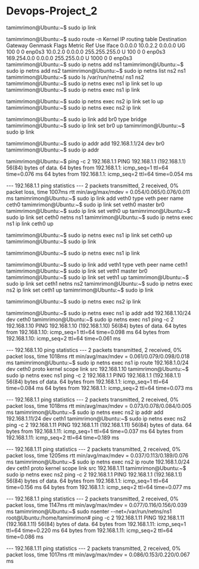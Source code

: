 # Devops-Project_2
tamimrimon@Ubuntu:~$ sudo ip link

tamimrimon@Ubuntu:~$ sudo route -n
Kernel IP routing table
Destination     Gateway         Genmask         Flags Metric Ref    Use Iface
0.0.0.0         10.0.2.2        0.0.0.0         UG    100    0        0 enp0s3
10.0.2.0        0.0.0.0         255.255.255.0   U     100    0        0 enp0s3
169.254.0.0     0.0.0.0         255.255.0.0     U     1000   0        0 enp0s3
tamimrimon@Ubuntu:~$ sudo ip netns add ns1
tamimrimon@Ubuntu:~$ sudo ip netns add ns2
tamimrimon@Ubuntu:~$ sudo ip netns list
ns2
ns1
tamimrimon@Ubuntu:~$ sudo ls /var/run/netns/
ns1  ns2
tamimrimon@Ubuntu:~$ sudo ip netns exec ns1 ip link set lo up
tamimrimon@Ubuntu:~$ sudo ip netns exec ns1 ip link 

tamimrimon@Ubuntu:~$ sudo ip netns exec ns2 ip link set lo up
tamimrimon@Ubuntu:~$ sudo ip netns exec ns2 ip link 

tamimrimon@Ubuntu:~$ sudo ip link add br0 type bridge
tamimrimon@Ubuntu:~$ sudo ip link set br0 up
tamimrimon@Ubuntu:~$ sudo ip link

tamimrimon@Ubuntu:~$ sudo ip addr add 192.168.1.1/24 dev br0
tamimrimon@Ubuntu:~$ sudo ip addr
   
tamimrimon@Ubuntu:~$ ping -c 2 192.168.1.1
PING 192.168.1.1 (192.168.1.1) 56(84) bytes of data.
64 bytes from 192.168.1.1: icmp_seq=1 ttl=64 time=0.076 ms
64 bytes from 192.168.1.1: icmp_seq=2 ttl=64 time=0.054 ms

--- 192.168.1.1 ping statistics ---
2 packets transmitted, 2 received, 0% packet loss, time 1007ms
rtt min/avg/max/mdev = 0.054/0.065/0.076/0.011 ms
tamimrimon@Ubuntu:~$ sudo ip link add veth0 type veth peer name ceth0
tamimrimon@Ubuntu:~$ sudo ip link set veth0 master br0
tamimrimon@Ubuntu:~$ sudo ip link set veth0 up
tamimrimon@Ubuntu:~$ sudo ip link set ceth0 netns ns1
tamimrimon@Ubuntu:~$ sudo ip netns exec ns1 ip link ceth0 up

tamimrimon@Ubuntu:~$ sudo ip netns exec ns1 ip link set ceth0 up
tamimrimon@Ubuntu:~$ sudo ip link

tamimrimon@Ubuntu:~$ sudo ip netns exec ns1 ip link

tamimrimon@Ubuntu:~$ sudo ip link add veth1 type veth peer name ceth1
tamimrimon@Ubuntu:~$ sudo ip link set veth1 master br0
tamimrimon@Ubuntu:~$ sudo ip link set veth1 up
tamimrimon@Ubuntu:~$ sudo ip link set ceth1 netns ns2
tamimrimon@Ubuntu:~$ sudo ip netns exec ns2 ip link set ceth1 up
tamimrimon@Ubuntu:~$ sudo ip link

tamimrimon@Ubuntu:~$ sudo ip netns exec ns2 ip link

tamimrimon@Ubuntu:~$ sudo ip netns exec ns1 ip addr add 192.168.1.10/24 dev ceth0
tamimrimon@Ubuntu:~$ sudo ip netns exec ns1 ping -c 2 192.168.1.10
PING 192.168.1.10 (192.168.1.10) 56(84) bytes of data.
64 bytes from 192.168.1.10: icmp_seq=1 ttl=64 time=0.098 ms
64 bytes from 192.168.1.10: icmp_seq=2 ttl=64 time=0.061 ms

--- 192.168.1.10 ping statistics ---
2 packets transmitted, 2 received, 0% packet loss, time 1018ms
rtt min/avg/max/mdev = 0.061/0.079/0.098/0.018 ms
tamimrimon@Ubuntu:~$ sudo ip netns exec ns1 ip route
192.168.1.0/24 dev ceth0 proto kernel scope link src 192.168.1.10 
tamimrimon@Ubuntu:~$ sudo ip netns exec ns1 ping -c 2 192.168.1.1
PING 192.168.1.1 (192.168.1.1) 56(84) bytes of data.
64 bytes from 192.168.1.1: icmp_seq=1 ttl=64 time=0.084 ms
64 bytes from 192.168.1.1: icmp_seq=2 ttl=64 time=0.073 ms

--- 192.168.1.1 ping statistics ---
2 packets transmitted, 2 received, 0% packet loss, time 1018ms
rtt min/avg/max/mdev = 0.073/0.078/0.084/0.005 ms
tamimrimon@Ubuntu:~$ sudo ip netns exec ns2 ip addr add 192.168.1.11/24 dev ceth1
tamimrimon@Ubuntu:~$ sudo ip netns exec ns2 ping -c 2 192.168.1.11
PING 192.168.1.11 (192.168.1.11) 56(84) bytes of data.
64 bytes from 192.168.1.11: icmp_seq=1 ttl=64 time=0.037 ms
64 bytes from 192.168.1.11: icmp_seq=2 ttl=64 time=0.189 ms

--- 192.168.1.11 ping statistics ---
2 packets transmitted, 2 received, 0% packet loss, time 1205ms
rtt min/avg/max/mdev = 0.037/0.113/0.189/0.076 ms
tamimrimon@Ubuntu:~$ sudo ip netns exec ns2 ip route
192.168.1.0/24 dev ceth1 proto kernel scope link src 192.168.1.11 
tamimrimon@Ubuntu:~$ sudo ip netns exec ns2 ping -c 2 192.168.1.1
PING 192.168.1.1 (192.168.1.1) 56(84) bytes of data.
64 bytes from 192.168.1.1: icmp_seq=1 ttl=64 time=0.156 ms
64 bytes from 192.168.1.1: icmp_seq=2 ttl=64 time=0.077 ms

--- 192.168.1.1 ping statistics ---
2 packets transmitted, 2 received, 0% packet loss, time 1147ms
rtt min/avg/max/mdev = 0.077/0.116/0.156/0.039 ms
tamimrimon@Ubuntu:~$ sudo nsenter --net=/var/run/netns/ns1
root@Ubuntu:/home/tamimrimon# ping -c 2 192.168.1.11
PING 192.168.1.11 (192.168.1.11) 56(84) bytes of data.
64 bytes from 192.168.1.11: icmp_seq=1 ttl=64 time=0.220 ms
64 bytes from 192.168.1.11: icmp_seq=2 ttl=64 time=0.086 ms

--- 192.168.1.11 ping statistics ---
2 packets transmitted, 2 received, 0% packet loss, time 1017ms
rtt min/avg/max/mdev = 0.086/0.153/0.220/0.067 ms
